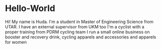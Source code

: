 # Hello-World

Hi! My name is Huda. I'm a student in Master of Engineering Science from UTAR. I have an external supervisor from UKM too
I'm a cyclist with a proper training from PDRM cycling team
I run a small online business on booster and recovery drink, cycling apparels and accessories and apparels for women
